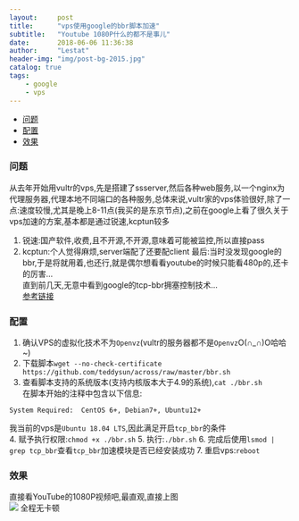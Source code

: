 ```yaml
---
layout:     post
title:      "vps使用google的bbr脚本加速"
subtitle:   "Youtube 1080P什么的都不是事儿"
date:       2018-06-06 11:36:38
author:     "Lestat"
header-img: "img/post-bg-2015.jpg"
catalog: true
tags:
    - google
    - vps
---
```


- [问题](#%E9%97%AE%E9%A2%98)
- [配置](#%E9%85%8D%E7%BD%AE)
- [效果](#%E6%95%88%E6%9E%9C)

### 问题
从去年开始用vultr的vps,先是搭建了ssserver,然后各种web服务,以一个nginx为代理服务器,代理本地不同端口的各种服务,总体来说,vultr家的vps体验很好,除了一点:速度较慢,尤其是晚上8-11点(我买的是东京节点),之前在google上看了很久关于vps加速的方案,基本都是通过锐速,kcptun较多  
1. 锐速:国产软件,收费,且不开源,不开源,意味着可能被监控,所以直接pass  
2. kcptun:个人觉得麻烦,server端配了还要配client
最后:当时没发现google的bbr,于是将就用着,也还行,就是偶尔想看看youtube的时候只能看480p的,还卡的厉害...  
直到前几天,无意中看到google的tcp-bbr拥塞控制技术...  
[参考链接](https://github.com/google/bbr)

### 配置
1. 确认VPS的虚拟化技术不为`Openvz`(vultr的服务器都不是`Openvz`O(∩_∩)O哈哈~)
2. 下载脚本`wget --no-check-certificate https://github.com/teddysun/across/raw/master/bbr.sh`
3. 查看脚本支持的系统版本(支持内核版本大于4.9的系统),`cat ./bbr.sh`  
在脚本开始的注释中包含以下信息:
```shell
System Required:  CentOS 6+, Debian7+, Ubuntu12+
```

我当前的vps是`Ubuntu 18.04 LTS`,因此满足开启`tcp_bbr`的条件  
4. 赋予执行权限:`chmod +x ./bbr.sh`
5. 执行:`./bbr.sh`
6. 完成后使用`lsmod | grep tcp_bbr`查看`tcp_bbr`加速模块是否已经安装成功
7. 重启vps:`reboot`

### 效果
直接看YouTube的1080P视频吧,最直观,直接上图  
![](https://lestat.b0.upaiyun.com/blog/bbr_speed.jpg)
全程无卡顿  